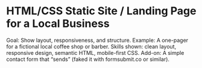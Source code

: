 # HTML/CSS Static Site / Landing Page for a Local Business

Goal: Show layout, responsiveness, and structure.
Example: A one-pager for a fictional local coffee shop or barber.
Skills shown: clean layout, responsive design, semantic HTML, mobile-first CSS.
Add-on: A simple contact form that “sends” (faked it with formsubmit.co or similar).
